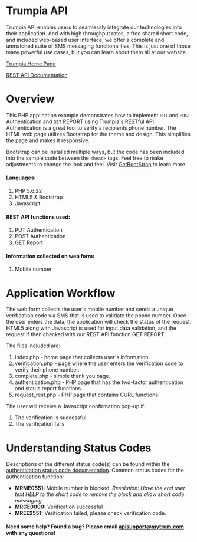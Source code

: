 # Trumpia API #
Trumpia API enables users to seamlessly integrate our technologies into their application. And with high throughput rates, a free shared short code, and included web-based user interface, we offer a complete and unmatched suite of SMS messaging functionalities. This is just one of those many powerful use cases, but you can learn about them all at our website.

[Trumpia Home Page](https://trumpia.com)

[REST API Documentation](http://api.trumpia.com/docs/rest/overview.php)

# Overview #
This PHP application example demonstrates how to implement `PUT` and `POST` Authentication and `GET` REPORT using Trumpia's RESTful API. Authentication is a great tool to verify a recipients phone number. The HTML web page utilizes Bootstrap for the theme and design. This simplifies the page and makes it responsive.

Bootstrap can be installed multiple ways, but the code has been included into the sample code between the `<head>` tags. Feel free to make adjustments to change the look and feel. Visit [GetBootStrap](https://getbootstrap.com/docs/4.0/getting-started/introduction/) to learn more.

#### Languages: ####
1. PHP 5.6.22
2. HTML5 & Bootstrap
3. Javascript

#### REST API functions used: ####
1. PUT Authentication
2. POST Authentication
3. GET Report

#### Information collected on web form: ####
1. Mobile number

# Application Workflow #
The web form collects the user's mobile number and sends a unique verification code via SMS that is used to validate the phone number. Once the user enters the data, the application will check the status of the request. HTML5 along with Javascript is used for input data validation, and the request if then checked with our REST API function GET REPORT.

The files included are:
1. index.php - home page that collects user's information.
2. verification.php - page where the user enters the verification code to verify their phone number.
3. complete.php - simple thank you page.
4. authentication.php - PHP page that has the two-factor authentication and status report functions.
5. request_rest.php - PHP page that contains CURL functions.

The user will receive a Javascript confirmation pop-up if:
1. The verification is successful
2. The verification fails


# Understanding Status Codes #
Descriptions of the different status code(s) can be found within the [authentication status code documentation](http://trumpia.com/api/docs/rest/status-code/authentication.php). Common status codes for the authentication function:
* **MRME0551:** Mobile number is blocked. *Resolution: Have the end user text HELP to the short code to remove the block and allow short code messaging.*
* **MRCE0000:** Verification successful
* **MREE2551:** Verification failed, please check verification code.

#### Need some help? Found a bug? Please email [apisupport@mytrum.com](mailto:apisupport@mytrum.com) with any questions! ####
